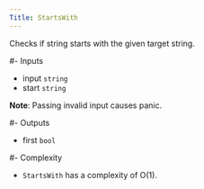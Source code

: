 ```yaml
---
Title: StartsWith
---
```


Checks if string starts with the given target string.

#- Inputs
- input `string`
- start `string`

**Note**: Passing invalid input causes panic.

#- Outputs
- first `bool`

#- Complexity
- `StartsWith` has a complexity of O(1).
